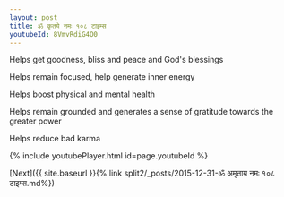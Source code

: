 ```yaml
---
layout: post
title: ॐ कृतये नमः १०८ टाइम्स
youtubeId: 8VmvRdiG4O0
---
```

 
 
Helps get goodness, bliss and peace and God's blessings
 
Helps remain focused, help generate inner energy 
 
Helps boost physical and mental health 
 
Helps remain grounded and generates a sense of gratitude towards the greater power 
 
Helps reduce bad karma
 
 
 
 


{% include youtubePlayer.html id=page.youtubeId %}
 
[Next]({{ site.baseurl }}{% link  split2/_posts/2015-12-31-ॐ अमृताय नमः १०८ टाइम्स.md%})
 
